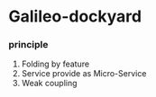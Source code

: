 # Galileo-dockyard

### principle

1. Folding by feature
2. Service provide as Micro-Service
3. Weak coupling